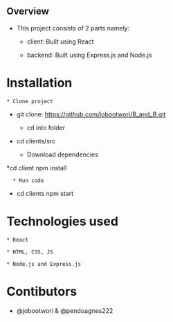 ## Overview

* This project consists of 2 parts namely:

    * client: Built using React
   
    * backend: Built using Express.js and Node.js

# Installation

    * Clone project

* git clone: https://github.com/jobootwori/B_and_B.git

   * cd into folder

* cd clients/src

   * Download dependencies

*cd client npm install

      * Run code 

* cd clients npm start


# Technologies used
    
    * React
    
    * HTML, CSS, JS
    
    * Node.js and Express.js

# Contibutors

* @jobootwori & @pendoagnes222

